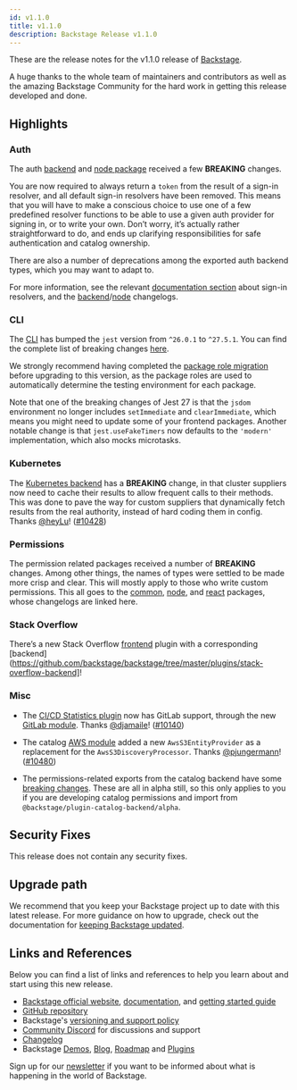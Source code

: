```yaml
---
id: v1.1.0
title: v1.1.0
description: Backstage Release v1.1.0
---
```


These are the release notes for the v1.1.0 release of [Backstage](https://backstage.io/).

A huge thanks to the whole team of maintainers and contributors as well as the amazing Backstage Community for the hard work in getting this release developed and done.

## Highlights

### Auth

The auth [backend](https://github.com/backstage/backstage/tree/master/plugins/auth-backend) and [node package](https://github.com/backstage/backstage/tree/master/plugins/auth-node) received a few **BREAKING** changes.

You are now required to always return a `token` from the result of a sign-in resolver, and all default sign-in resolvers have been removed. This means that you will have to make a conscious choice to use one of a few predefined resolver functions to be able to use a given auth provider for signing in, or to write your own. Don’t worry, it’s actually rather straightforward to do, and ends up clarifying responsibilities for safe authentication and catalog ownership.

There are also a number of deprecations among the exported auth backend types, which you may want to adapt to.

For more information, see the relevant [documentation section](https://backstage.io/docs/auth/identity-resolver) about sign-in resolvers, and the [backend](https://github.com/backstage/backstage/blob/master/plugins/auth-backend/CHANGELOG.md#0130)/[node](https://github.com/backstage/backstage/blob/master/plugins/auth-node/CHANGELOG.md#020) changelogs.

### CLI

The [CLI](https://github.com/backstage/backstage/tree/master/packages/cli) has bumped the `jest` version from `^26.0.1` to `^27.5.1`. You can find the complete list of breaking changes [here](https://github.com/facebook/jest/releases/tag/v27.0.0).

We strongly recommend having completed the [package role migration](https://backstage.io/docs/tutorials/package-role-migration) before upgrading to this version, as the package roles are used to automatically determine the testing environment for each package.

Note that one of the breaking changes of Jest 27 is that the `jsdom` environment no longer includes `setImmediate` and `clearImmediate`, which means you might need to update some of your frontend packages. Another notable change is that `jest.useFakeTimers` now defaults to the `'modern'` implementation, which also mocks microtasks.

### Kubernetes

The [Kubernetes backend](https://github.com/backstage/backstage/tree/master/plugins/kubernetes-backend) has a **BREAKING** change, in that cluster suppliers now need to cache their results to allow frequent calls to their methods. This was done to pave the way for custom suppliers that dynamically fetch results from the real authority, instead of hard coding them in config. Thanks [@heyLu](https://github.com/heyLu)! ([#10428](https://github.com/backstage/backstage/pull/10428))

### Permissions

The permission related packages received a number of **BREAKING** changes. Among other things, the names of types were settled to be made more crisp and clear. This will mostly apply to those who write custom permissions. This all goes to the [common](https://github.com/backstage/backstage/blob/master/plugins/permission-common/CHANGELOG.md#060), [node](https://github.com/backstage/backstage/blob/master/plugins/permission-node/CHANGELOG.md#060), and [react](https://github.com/backstage/backstage/blob/master/plugins/permission-react/CHANGELOG.md#040) packages, whose changelogs are linked here.

### Stack Overflow

There’s a new Stack Overflow [frontend](https://github.com/backstage/backstage/tree/master/plugins/stack-overflow) plugin with a corresponding [backend](https://github.com/backstage/backstage/tree/master/plugins/stack-overflow-backend]!

### Misc

- The [CI/CD Statistics plugin](https://github.com/backstage/backstage/tree/master/plugins/cicd-statistics) now has GitLab support, through the new [GitLab module](https://github.com/backstage/backstage/tree/master/plugins/cicd-statistics-module-gitlab). Thanks [@djamaile](https://github.com/djamaile)! ([#10140](https://github.com/backstage/backstage/pull/10140))

- The catalog [AWS module](https://github.com/backstage/backstage/tree/master/plugins/catalog-backend-module-aws) added a new `AwsS3EntityProvider` as a replacement for the `AwsS3DiscoveryProcessor`. Thanks [@pjungermann](https://github.com/pjungermann)! ([#10480](https://github.com/backstage/backstage/pull/10480))

- The permissions-related exports from the catalog backend have some [breaking changes](https://github.com/backstage/backstage/blob/master/plugins/catalog-backend/CHANGELOG.md#110). These are all in alpha still, so this only applies to you if you are developing catalog permissions and import from `@backstage/plugin-catalog-backend/alpha`.

## Security Fixes

This release does not contain any security fixes.

## Upgrade path

We recommend that you keep your Backstage project up to date with this latest release. For more guidance on how to upgrade, check out the documentation for [keeping Backstage updated](https://backstage.io/docs/getting-started/keeping-backstage-updated).

## Links and References

Below you can find a list of links and references to help you learn about and start using this new release.

- [Backstage official website](https://backstage.io/), [documentation](https://backstage.io/docs/), and [getting started guide](https://backstage.io/docs/getting-started/)
- [GitHub repository](https://github.com/backstage/backstage)
- Backstage's [versioning and support policy](https://backstage.io/docs/overview/versioning-policy)
- [Community Discord](https://discord.gg/bFESRKVt) for discussions and support
- [Changelog](https://github.com/backstage/backstage/tree/master/docs/releases/v1.1.0-changelog.md)
- Backstage [Demos](https://backstage.io/demos), [Blog](https://backstage.io/blog), [Roadmap](https://backstage.io/docs/overview/roadmap) and [Plugins](https://backstage.io/plugins)

Sign up for our [newsletter](https://mailchi.mp/spotify/backstage-community) if you want to be informed about what is happening in the world of Backstage.
